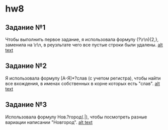 # hw8

## Задание №1
Чтобы выполнить первое задание, я использовала формулу (\?\r\n){2,}, заменила на \r\n, в реузльтате чего все пустые строки были удалены.
[alt text](https://github.com/nbugelskaya/hw8/blob/master/skrin6.png)

## Задание №2
Я использовала формулу [А-Я]*?слав (с учетом регистра), чтобы найти все вхождения, в именах собственных в корне которых есть "слав".
[alt text](https://github.com/nbugelskaya/hw8/blob/master/skrin3.png)

## Задание №3
Использовала формулу Нов.?город(.|), чтобы посмотреть разные вариации написании "Новгород".
[alt text](https://github.com/nbugelskaya/hw8/blob/master/skrin4.png)
